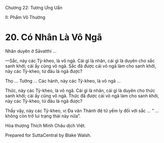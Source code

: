  

Chương 22: Tương Ưng Uẩn

II: Phẩm Vô Thường

# 20\. Có Nhân Là Vô Ngã

Nhân duyên ở Sāvatthi …

—Sắc, này các Tỷ-kheo, là vô ngã. Cái gì là nhân, cái gì là duyên cho sắc sanh khởi; cái ấy cũng vô ngã. Sắc đã được cái vô ngã làm cho sanh khởi, này các Tỷ-kheo, từ đâu là ngã được?

Thọ … Tưởng … Các hành, này các Tỷ-kheo, là vô ngã …

Thức, này các Tỷ-kheo, là vô ngã. Cái gì là nhân, cái gì là duyên cho thức sanh khởi; cái ấy cũng vô ngã. Thức đã được cái vô ngã làm cho sanh khởi, này các Tỷ-kheo, từ đâu là ngã được?

Thấy vậy, này các Tỷ-kheo, vị Ða văn Thánh đệ tử yếm ly đối với sắc … ” … không còn trở lui trạng thái này nữa”.

Hòa thượng Thích Minh Châu dịch Việt.

Prepared for SuttaCentral by Blake Walsh.